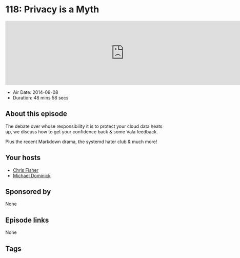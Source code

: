 # 118: Privacy is a Myth

<iframe src="https://player.fireside.fm/v2/MLf2ZzhC+K8OZyJV-?theme=dark" width="740" height="200" frameborder="0" scrolling="no"></iframe>

* Air Date: 2014-09-08
* Duration: 48 mins 58 secs

## About this episode

The debate over whose responsibility it is to protect your cloud data heats up, we discuss how to get your confidence back & some Vala feedback.

Plus the recent Markdown drama, the systemd hater club & much more!

## Your hosts
* [Chris Fisher](https://coder.show/hosts/chrislas)
* [Michael Dominick](https://coder.show/hosts/michael)

## Sponsored by

None



## Episode links

None



## Tags

